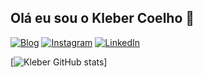 ## Olá eu sou o Kleber Coelho 👋

[![Blog](https://img.shields.io/badge/website-000000?style=for-the-badge&logo=About.me&logoColor=white)](https://www.sevenpk.com.br/)
[![Instagram](https://img.shields.io/badge/Instagram-E4405F?style=for-the-badge&logo=instagram&logoColor=white)](https://www.instagram.com/kleberclh/)
[![LinkedIn](https://img.shields.io/badge/LinkedIn-0077B5?style=for-the-badge&logo=linkedin&logoColor=white)](https://www.linkedin.com/in/klebercoelho99/)

[![Kleber GitHub stats](https://github-readme-stats.vercel.app/api?username=KleberMayC)]
